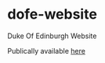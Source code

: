 # dofe-website
 Duke Of Edinburgh Website

Publically available [here](https://benjamin-cook.github.io/dofe-website/)
